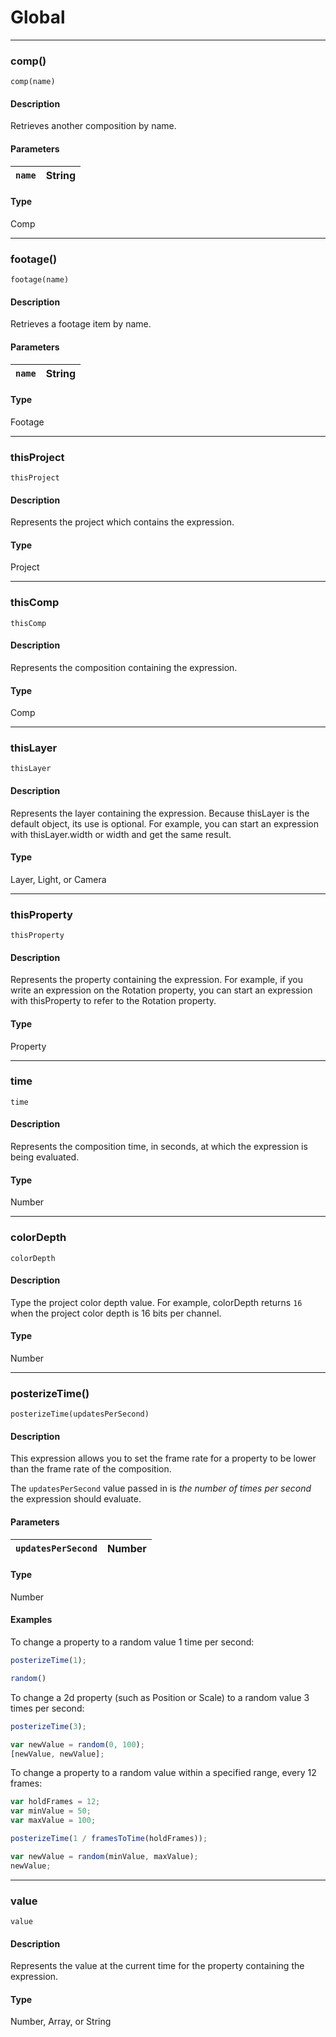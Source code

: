 # Global

---

### comp()

`comp(name)`

#### Description

Retrieves another composition by name.

#### Parameters

| `name`   | String   |
|----------|----------|

#### Type

Comp

---

### footage()

`footage(name)`

#### Description

Retrieves a footage item by name.

#### Parameters

| `name`   | String   |
|----------|----------|

#### Type

Footage

---

### thisProject

`thisProject`

#### Description

Represents the project which contains the expression.

#### Type

Project

---

### thisComp

`thisComp`

#### Description

Represents the composition containing the expression.

#### Type

Comp

---

### thisLayer

`thisLayer`

#### Description

Represents the layer containing the expression. Because thisLayer is the default object, its use is optional. For example, you can start an expression with thisLayer.width or width and get the same result.

#### Type

Layer, Light, or Camera

---

### thisProperty

`thisProperty`

#### Description

Represents the property containing the expression. For example, if you write an expression on the Rotation property, you can start an expression with thisProperty to refer to the Rotation property.

#### Type

Property

---

### time

`time`

#### Description

Represents the composition time, in seconds, at which the expression is being evaluated.

#### Type

Number

---

### colorDepth

`colorDepth`

#### Description

Type the project color depth value. For example, colorDepth returns `16` when the project color depth is 16 bits per channel.

#### Type

Number

---

### posterizeTime()

`posterizeTime(updatesPerSecond)`

#### Description

This expression allows you to set the frame rate for a property to be lower than the frame rate of the composition.

The `updatesPerSecond` value passed in is *the number of times per second* the expression should evaluate.

#### Parameters

| `updatesPerSecond`   | Number   |
|----------------------|----------|

#### Type

Number

#### Examples

To change a property to a random value 1 time per second:

```js
posterizeTime(1);

random()
```

To change a 2d property (such as Position or Scale) to a random value 3 times per second:

```js
posterizeTime(3);

var newValue = random(0, 100);
[newValue, newValue];
```

To change a property to a random value within a specified range, every 12 frames:

```js
var holdFrames = 12;
var minValue = 50;
var maxValue = 100;

posterizeTime(1 / framesToTime(holdFrames));

var newValue = random(minValue, maxValue);
newValue;
```

---

### value

`value`

#### Description

Represents the value at the current time for the property containing the expression.

#### Type

Number, Array, or String
